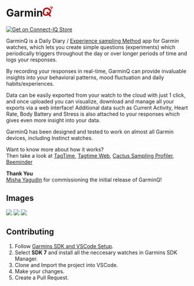 <h1>Garmin<img src="resources/drawables/launcher_icon.png" height=28></h1>

[![Get on Connect-IQ Store](https://img.shields.io/badge/Get_on-Connect--IQ_Store-blue?style=for-the-badge)](https://apps.garmin.com/apps/b4a4c26b-3b55-41d5-a760-978704c1b263)

GarminQ is a Daily Diary / [Experience sampling Method](https://en.wikipedia.org/wiki/Experience_sampling_method) app for Garmin watches, which lets you create simple questions (experiments) which periodically triggers throughout the day or over longer periods of time and logs your responses.

By recording your responses in real-time, GarminQ can provide invaluable insights into your behavioral patterns, mood fluctuation and daily habits/experiences.

Data can be easily exported from your watch to the cloud with just 1 click, and once uploaded you can visualize, download and manage all your exports via a web interface! Additional data such as Current Activity, Heart Rate, Body Battery and Stress is also attached to your responses which gives even more insight into your data.

GarminQ has been designed and tested to work on almost all Garmin devices, including Instinct watches.

Want to know more about how it works?   
Then take a look at [TagTime](https://tagtime.com), [Tagtime Web](https://ttw.smitop.com/), [Cactus Sampling Profiler](https://getcactus.app/), [Beeminder](https://www.beeminder.com/)

<b>Thank You</b>  
[Misha Yagudin](https://yagud.in) for commissioning the initial release of GarminQ!

## Images

<img src="https://services.garmin.com/appsLibraryExternalServices/api/screenshots/66ece243-c3d2-4ae9-ad93-7fcfd063f6d0" height=250>
<img src="https://services.garmin.com/appsLibraryExternalServices/api/screenshots/66ece243-c3d2-4ae9-ad93-7fcfd063f6d0" height=250>
<img src="https://services.garmin.com/appsLibraryExternalServices/api/screenshots/4c917bd5-4306-4dd1-b48f-d76792da2515" height=250>

## Contributing

1. Follow [Garmins SDK and VSCode Setup](https://developer.garmin.com/connect-iq/connect-iq-basics/getting-started/).
2. Select **SDK 7** and install all the neccesary watches in Garmins SDK Manager.
3. Clone and Import the project into VSCode.
4. Make your changes.
5. Create a Pull Request.